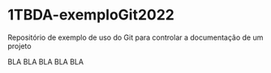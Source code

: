 # 1TBDA-exemploGit2022
Repositório de exemplo de uso do Git para controlar a documentação de um projeto




BLA BLA BLA BLA BLA
